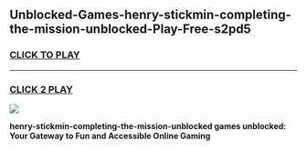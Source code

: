 
## Unblocked-Games-henry-stickmin-completing-the-mission-unblocked-Play-Free-s2pd5
<h3>
<a href="https://premium76.site?title=henry-stickmin-completing-the-mission-unblocked&ref=18A1">CLICK TO PLAY</a></h3>
<hr>

<h3>
<a href="https://premium76.site?title=henry-stickmin-completing-the-mission-unblocked&ref=18A1">CLICK 2 PLAY</a>
  
</h3>

<a href="https://premium76.site?title=henry-stickmin-completing-the-mission-unblocked&ref=18A1"><img src="https://clearcache.store/games.png"></a>


**henry-stickmin-completing-the-mission-unblocked games unblocked: Your Gateway to Fun and Accessible Online Gaming**
